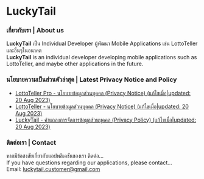 # LuckyTail
### เกี่ยวกับเรา | About us
**LuckyTail** เป็น Individual Developer ผู้พัฒนา Mobile Applications เช่น LottoTeller และอื่นๆในอนาคต\
**LuckyTail** is an individual developer developing mobile applications such as LottoTeller, and maybe other applications in the future. 

### นโยบายความเป็นส่วนตัวล่าสุด | Latest Privacy Notice and Policy
* [LottoTeller Pro - นโยบายข้อมูลส่วนบุคคล (Privacy Notice) (แก้ไขเมื่อ|updated: 20 Aug 2023)](docs/lotto-teller-pro_privacy-notice.md#คำประกาศเกี่ยวกับความเป็นส่วนตัว-privacy-notice-แอปพลิเคชัน-lottoteller-pro)
* [LottoTeller - นโยบายข้อมูลส่วนบุคคล (Privacy Notice) (แก้ไขเมื่อ|updated: 20 Aug 2023)](docs/lotto-teller_privacy-notice.md#คำประกาศเกี่ยวกับความเป็นส่วนตัว-privacy-notice-แอปพลิเคชัน-lottoteller)
* [LuckyTail - คำแถลงการจัดการข้อมูลส่วนบุคคล (Privacy Policy) (แก้ไขเมื่อ|updated: 20 Aug 2023)](docs/luckytail_privacy-policy.md#นโยบายการคุ้มครองข้อมูลส่วนบุคคล-privacy-policy---luckytail-developer)


### ติดต่อเรา | Contact
หากมีข้อสงสัยเกี่ยวกับแอปพลิเคชันของเรา ติดต่อ...\
If you have questions regarding our applications, please contact...\
Email: luckytail.customer@gmail.com

